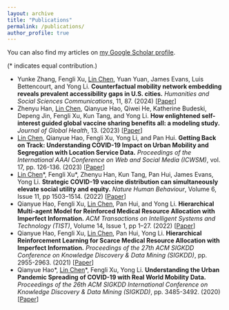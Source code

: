 ```yaml
---
layout: archive
title: "Publications"
permalink: /publications/
author_profile: true
---
```



You can also find my articles on [my Google Scholar profile](https://scholar.google.com/citations?user=uxaP8ZcAAAAJ&hl=en).

(* indicates equal contribution.)
- Yunke Zhang, Fengli Xu, <u>Lin Chen</u>, Yuan Yuan, James Evans, Luis Bettencourt, and Yong Li. **Counterfactual mobility network embedding reveals prevalent accessibility gaps in U.S. cities.** *Humanities and Social Sciences Communications*, 11, 87. (2024) \[[Paper](https://doi.org/10.1057/s41599-023-02570-5)\]
- Zhenyu Han, <u>Lin Chen</u>, Qianyue Hao, Qiwei He, Katherine Budeski, Depeng Jin, Fengli Xu, Kun Tang, and Yong Li. **How enlightened self-interest guided global vaccine sharing benefits all: a modeling study.** *Journal of Global Health*, 13. (2023) \[[Paper](https://jogh.org/2023/jogh-13-06038)\]
- <u>Lin Chen</u>, Qianyue Hao, Fengli Xu, Yong Li, and Pan Hui. **Getting Back on Track: Understanding COVID-19 Impact on Urban Mobility and Segregation with Location Service Data.** *Proceedings of the International AAAI Conference on Web and Social Media (ICWSM)*, vol. 17, pp. 126-136. (2023) \[[Paper](https://ojs.aaai.org/index.php/ICWSM/article/view/22132)\]
- <u>Lin Chen</u>\*, Fengli Xu\*, Zhenyu Han, Kun Tang, Pan Hui, James Evans, Yong Li. **Strategic COVID-19 vaccine distribution can simultaneously elevate social utility and equity.** *Nature Human Behaviour*, Volume 6, Issue 11, pp 1503–1514. (2022) \[[Paper](https://www.nature.com/articles/s41562-022-01429-0)\]
- Qianyue Hao, Fengli Xu, <u>Lin Chen</u>, Pan Hui, and Yong Li. **Hierarchical Multi-agent Model for Reinforced Medical Resource Allocation with Imperfect Information.** *ACM Transactions on Intelligent Systems and Technology (TIST)*, Volume 14, Issue 1, pp 1–27. (2022) \[[Paper](https://doi.org/10.1145/3552436)\]
- Qianyue Hao, Fengli Xu, <u>Lin Chen</u>, Pan Hui, Yong Li. **Hierarchical Reinforcement Learning for Scarce Medical Resource Allocation with Imperfect Information.** *Proceedings of the 27th ACM SIGKDD Conference on Knowledge Discovery & Data Mining (SIGKDD)*, pp. 2955-2963. (2021) \[[Paper](https://doi.org/10.1145/3447548.3467181)\]
- Qianyue Hao\*, <u>Lin Chen</u>\*, Fengli Xu, Yong Li. **Understanding the Urban Pandemic Spreading of COVID-19 with Real World Mobility Data.** *Proceedings of the 26th ACM SIGKDD International Conference on Knowledge Discovery & Data Mining (SIGKDD)*, pp. 3485-3492. (2020) \[[Paper](https://doi.org/10.1145/3394486.3412860)\]

